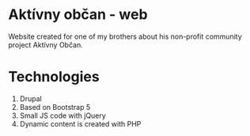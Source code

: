 # Aktívny občan - web

Website created for one of my brothers about his non-profit community project Aktívny Občan.

# Technologies

1. Drupal
2. Based on Bootstrap 5
3. Small JS code with jQuery
4. Dynamic content is created with PHP
